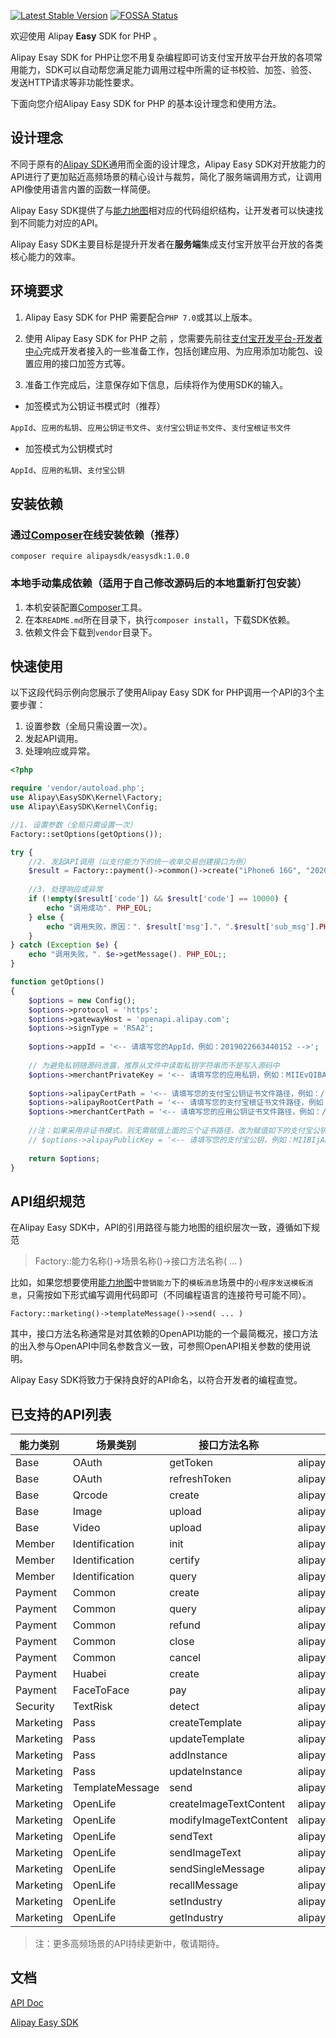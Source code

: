 [![Latest Stable Version](https://poser.pugx.org/alipaysdk/easysdk/v/stable)](https://packagist.org/packages/alipaysdk/easysdk)
[![FOSSA Status](https://app.fossa.com/api/projects/git%2Bgithub.com%2Falipay%2Falipay-easysdk.svg?type=shield)](https://app.fossa.com/projects/git%2Bgithub.com%2Falipay%2Falipay-easysdk?ref=badge_shield)

欢迎使用 Alipay **Easy** SDK for PHP 。

Alipay Esay SDK for PHP让您不用复杂编程即可访支付宝开放平台开放的各项常用能力，SDK可以自动帮您满足能力调用过程中所需的证书校验、加签、验签、发送HTTP请求等非功能性要求。

下面向您介绍Alipay Easy SDK for PHP 的基本设计理念和使用方法。

## 设计理念
不同于原有的[Alipay SDK](https://openhome.alipay.com/doc/sdkDownload.resource?sdkType=PHP)通用而全面的设计理念，Alipay Easy SDK对开放能力的API进行了更加贴近高频场景的精心设计与裁剪，简化了服务端调用方式，让调用API像使用语言内置的函数一样简便。

Alipay Easy SDK提供了与[能力地图](https://opendocs.alipay.com/mini/00am3f)相对应的代码组织结构，让开发者可以快速找到不同能力对应的API。

Alipay Easy SDK主要目标是提升开发者在**服务端**集成支付宝开放平台开放的各类核心能力的效率。

## 环境要求
1. Alipay Easy SDK for PHP 需要配合`PHP 7.0`或其以上版本。

2. 使用 Alipay Easy SDK for PHP 之前 ，您需要先前往[支付宝开发平台-开发者中心](https://openhome.alipay.com/platform/developerIndex.htm)完成开发者接入的一些准备工作，包括创建应用、为应用添加功能包、设置应用的接口加签方式等。

3. 准备工作完成后，注意保存如下信息，后续将作为使用SDK的输入。

* 加签模式为公钥证书模式时（推荐）

`AppId`、`应用的私钥`、`应用公钥证书文件`、`支付宝公钥证书文件`、`支付宝根证书文件`

* 加签模式为公钥模式时

`AppId`、`应用的私钥`、`支付宝公钥`

## 安装依赖
### 通过[Composer](https://packagist.org/packages/alipaysdk/easysdk/)在线安装依赖（推荐）

`composer require alipaysdk/easysdk:1.0.0`

### 本地手动集成依赖（适用于自己修改源码后的本地重新打包安装）
1. 本机安装配置[Composer](https://getcomposer.org/)工具。
2. 在本`README.md`所在目录下，执行`composer install`，下载SDK依赖。
3. 依赖文件会下载到`vendor`目录下。

## 快速使用
以下这段代码示例向您展示了使用Alipay Easy SDK for PHP调用一个API的3个主要步骤：

1. 设置参数（全局只需设置一次）。
2. 发起API调用。
3. 处理响应或异常。

```php
<?php

require 'vendor/autoload.php';
use Alipay\EasySDK\Kernel\Factory;
use Alipay\EasySDK\Kernel\Config;

//1. 设置参数（全局只需设置一次）
Factory::setOptions(getOptions());

try {
    //2. 发起API调用（以支付能力下的统一收单交易创建接口为例）
    $result = Factory::payment()->common()->create("iPhone6 16G", "20200326235526001", "88.88", "2088002656718920");
	
    //3. 处理响应或异常
    if (!empty($result['code']) && $result['code'] == 10000) {
        echo "调用成功". PHP_EOL;
    } else {
        echo "调用失败，原因：". $result['msg']."，".$result['sub_msg'].PHP_EOL;
    }
} catch (Exception $e) {
    echo "调用失败，". $e->getMessage(). PHP_EOL;;
}

function getOptions()
{
    $options = new Config();
    $options->protocol = 'https';
    $options->gatewayHost = 'openapi.alipay.com';
    $options->signType = 'RSA2';
    
    $options->appId = '<-- 请填写您的AppId，例如：2019022663440152 -->';
    
    // 为避免私钥随源码泄露，推荐从文件中读取私钥字符串而不是写入源码中
    $options->merchantPrivateKey = '<-- 请填写您的应用私钥，例如：MIIEvQIBADANB ... ... -->';
    
    $options->alipayCertPath = '<-- 请填写您的支付宝公钥证书文件路径，例如：/foo/alipayCertPublicKey_RSA2.crt -->';
    $options->alipayRootCertPath = '<-- 请填写您的支付宝根证书文件路径，例如：/foo/alipayRootCert.crt" -->';
    $options->merchantCertPath = '<-- 请填写您的应用公钥证书文件路径，例如：/foo/appCertPublicKey_2019051064521003.crt -->';
    
    //注：如果采用非证书模式，则无需赋值上面的三个证书路径，改为赋值如下的支付宝公钥字符串即可
    // $options->alipayPublicKey = '<-- 请填写您的支付宝公钥，例如：MIIBIjANBg... -->';
    
    return $options;
}

```

## API组织规范
在Alipay Easy SDK中，API的引用路径与能力地图的组织层次一致，遵循如下规范

> Factory::能力名称()->场景名称()->接口方法名称( ... )

比如，如果您想要使用[能力地图](https://opendocs.alipay.com/mini/00am3f)中`营销能力`下的`模板消息`场景中的`小程序发送模板消息`，只需按如下形式编写调用代码即可（不同编程语言的连接符号可能不同）。

`Factory::marketing()->templateMessage()->send( ... )`

其中，接口方法名称通常是对其依赖的OpenAPI功能的一个最简概况，接口方法的出入参与OpenAPI中同名参数含义一致，可参照OpenAPI相关参数的使用说明。

Alipay Easy SDK将致力于保持良好的API命名，以符合开发者的编程直觉。
## 已支持的API列表
| 能力类别      | 场景类别            | 接口方法名称                 | 调用的OpenAPI名称                                              |
|-----------|-----------------|------------------------|-----------------------------------------------------------|
| Base      | OAuth           | getToken               | alipay\.system\.oauth\.token                              |
| Base      | OAuth           | refreshToken           | alipay\.system\.oauth\.token                              |
| Base      | Qrcode          | create                 | alipay\.open\.app\.qrcode\.create                         |
| Base      | Image           | upload                 | alipay\.offline\.material\.image\.upload                  |
| Base      | Video           | upload                 | alipay\.offline\.material\.image\.upload                  |
| Member    | Identification  | init                   | alipay\.user\.certify\.open\.initialize                   |
| Member    | Identification  | certify                | alipay\.user\.certify\.open\.certify                      |
| Member    | Identification  | query                  | alipay\.user\.certify\.open\.query                        |
| Payment   | Common          | create                 | alipay\.trade\.create                                     |
| Payment   | Common          | query                  | alipay\.trade\.query                                      |
| Payment   | Common          | refund                 | alipay\.trade\.refund                                     |
| Payment   | Common          | close                  | alipay\.trade\.close                                      |
| Payment   | Common          | cancel                 | alipay\.trade\.close                                      |
| Payment   | Huabei          | create                 | alipay\.trade\.create                                     |
| Payment   | FaceToFace      | pay                    | alipay\.trade\.pay                                        |
| Security  | TextRisk        | detect                 | alipay\.security\.risk\.content\.detect                   |
| Marketing | Pass            | createTemplate         | alipay\.pass\.template\.add                               |
| Marketing | Pass            | updateTemplate         | alipay\.pass\.template\.update                            |
| Marketing | Pass            | addInstance            | alipay\.pass\.instance\.add                               |
| Marketing | Pass            | updateInstance         | alipay\.pass\.instance\.update                            |
| Marketing | TemplateMessage | send                   | alipay\.open\.app\.mini\.templatemessage\.send            |
| Marketing | OpenLife        | createImageTextContent | alipay\.open\.public\.message\.content\.create            |
| Marketing | OpenLife        | modifyImageTextContent | alipay\.open\.public\.message\.content\.modify            |
| Marketing | OpenLife        | sendText               | alipay\.open\.public\.message\.total\.send                |
| Marketing | OpenLife        | sendImageText          | alipay\.open\.public\.message\.total\.send                |
| Marketing | OpenLife        | sendSingleMessage      | alipay\.open\.public\.message\.single\.send               |
| Marketing | OpenLife        | recallMessage          | alipay\.open\.public\.life\.msg\.recall                   |
| Marketing | OpenLife        | setIndustry            | alipay\.open\.public\.template\.message\.industry\.modify |
| Marketing | OpenLife        | getIndustry            | alipay\.open\.public\.setting\.category\.query            |

> 注：更多高频场景的API持续更新中，敬请期待。

## 文档
[API Doc](./../APIDoc.md)

[Alipay Easy SDK](./../README.md)
